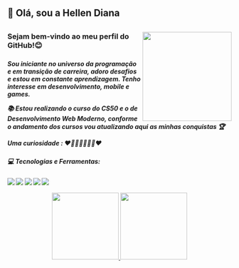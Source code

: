 <h2> 👋 Olá, sou a Hellen Diana<h2><img align="right" src = "https://share-cdn.picrew.me/shareImg/org/202203/338224_1ofXyacg.png" width="200" height="200"/>
   
  <h3>Sejam bem-vindo ao meu perfil do GitHub!😊<h3> 
    <h5><p>Sou iniciante no universo da programação e em transição de carreira, adoro desafios e estou em constante aprendizagem.
      Tenho interesse em desenvolvimento, mobile e games.<p/>
      📚 Estou realizando o curso do CS50 e o de Desenvolvimento Web Moderno, conforme o andamento dos cursos vou atualizando aqui 
       as minhas conquistas 🏆    
      <p>Uma curiosidade : ❤👨‍👩‍👧‍👧🐶🦜❤<h5></p>
        <h5> 💻 Tecnologias e Ferramentas:<h5>   
       <img src ="https://img.shields.io/badge/HTML5-E34F26?style=for-the-badge&logo=html5&logoColor=white"/>
       <img src ="https://img.shields.io/badge/CSS3-1572B6?style=for-the-badge&logo=css3&logoColor=white" />
       <img src ="https://img.shields.io/badge/JavaScript-323330?style=for-the-badge&logo=javascript&logoColor=F7DF1E"/>
       <img src="https://img.shields.io/badge/C-00599C?style=for-the-badge&logo=c&logoColor=white" />
       <img src="https://img.shields.io/badge/Python-14354C?style=for-the-badge&logo=python&logoColor=white" /><p></p>
        <div align="center">
  
  <a href="https://github.com/HellenDiana">
  <img height="150em" src="https://github-readme-stats.vercel.app/api?username=HellenDiana&show_icons=true&theme=dracula&include_all_commits=true&count_private=true"/>
  <img height="150em" src="https://github-readme-stats.vercel.app/api/top-langs/?username=HellenDiana&layout=compact&langs_count=7&theme=dracula"/>
    </div><p></p>
       

